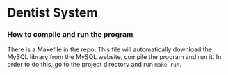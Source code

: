 # Dentist System

### How to compile and run the program
There is a Makefile in the repo. This file will automatically download the MySQL library from the MySQL website, compile the program and run it. In order to do this, go to the project directory and run `make run`.
